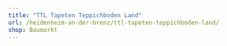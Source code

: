```yaml
---
title: "TTL Tapeten Teppichboden Land"
url: /heidenheim-an-der-brenz/ttl-tapeten-teppichboden-land/
shop: Baumarkt
---
```

